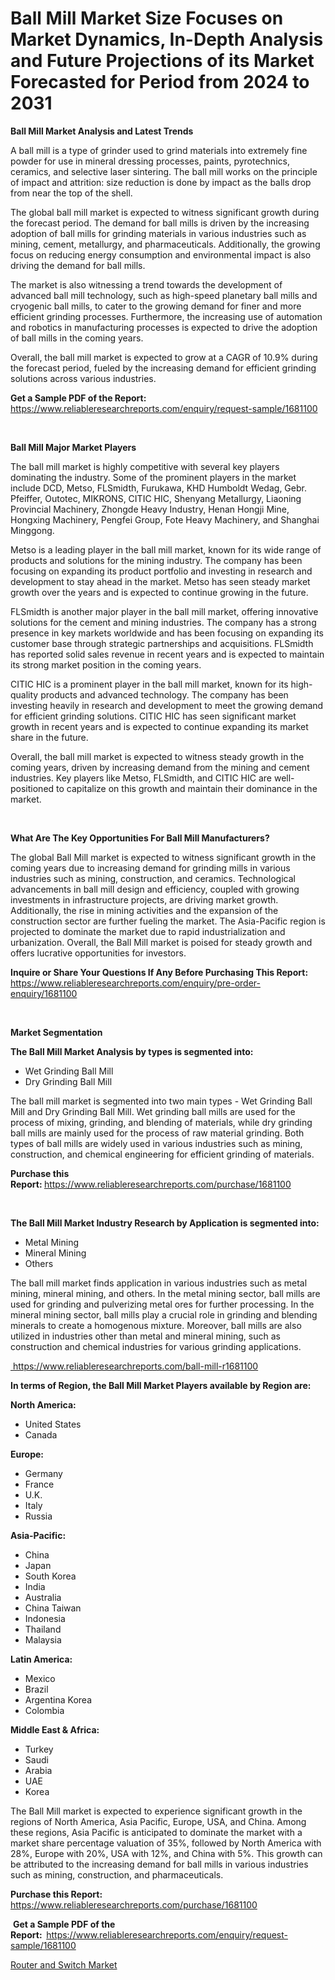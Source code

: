 <p><h1>Ball Mill Market Size Focuses on Market Dynamics, In-Depth Analysis and Future Projections of its Market Forecasted for Period from 2024 to 2031</h1></p><p><strong>Ball Mill Market Analysis and Latest Trends</strong></p>
<p><p>A ball mill is a type of grinder used to grind materials into extremely fine powder for use in mineral dressing processes, paints, pyrotechnics, ceramics, and selective laser sintering. The ball mill works on the principle of impact and attrition: size reduction is done by impact as the balls drop from near the top of the shell.</p><p>The global ball mill market is expected to witness significant growth during the forecast period. The demand for ball mills is driven by the increasing adoption of ball mills for grinding materials in various industries such as mining, cement, metallurgy, and pharmaceuticals. Additionally, the growing focus on reducing energy consumption and environmental impact is also driving the demand for ball mills.</p><p>The market is also witnessing a trend towards the development of advanced ball mill technology, such as high-speed planetary ball mills and cryogenic ball mills, to cater to the growing demand for finer and more efficient grinding processes. Furthermore, the increasing use of automation and robotics in manufacturing processes is expected to drive the adoption of ball mills in the coming years.</p><p>Overall, the ball mill market is expected to grow at a CAGR of 10.9% during the forecast period, fueled by the increasing demand for efficient grinding solutions across various industries.</p></p>
<p><strong>Get a Sample PDF of the Report:&nbsp;</strong> <a href="https://www.reliableresearchreports.com/enquiry/request-sample/1681100">https://www.reliableresearchreports.com/enquiry/request-sample/1681100</a></p>
<p>&nbsp;</p>
<p><strong>Ball Mill Major Market Players</strong></p>
<p><p>The ball mill market is highly competitive with several key players dominating the industry. Some of the prominent players in the market include DCD, Metso, FLSmidth, Furukawa, KHD Humboldt Wedag, Gebr. Pfeiffer, Outotec, MIKRONS, CITIC HIC, Shenyang Metallurgy, Liaoning Provincial Machinery, Zhongde Heavy Industry, Henan Hongji Mine, Hongxing Machinery, Pengfei Group, Fote Heavy Machinery, and Shanghai Minggong.</p><p>Metso is a leading player in the ball mill market, known for its wide range of products and solutions for the mining industry. The company has been focusing on expanding its product portfolio and investing in research and development to stay ahead in the market. Metso has seen steady market growth over the years and is expected to continue growing in the future.</p><p>FLSmidth is another major player in the ball mill market, offering innovative solutions for the cement and mining industries. The company has a strong presence in key markets worldwide and has been focusing on expanding its customer base through strategic partnerships and acquisitions. FLSmidth has reported solid sales revenue in recent years and is expected to maintain its strong market position in the coming years.</p><p>CITIC HIC is a prominent player in the ball mill market, known for its high-quality products and advanced technology. The company has been investing heavily in research and development to meet the growing demand for efficient grinding solutions. CITIC HIC has seen significant market growth in recent years and is expected to continue expanding its market share in the future.</p><p>Overall, the ball mill market is expected to witness steady growth in the coming years, driven by increasing demand from the mining and cement industries. Key players like Metso, FLSmidth, and CITIC HIC are well-positioned to capitalize on this growth and maintain their dominance in the market.</p></p>
<p>&nbsp;</p>
<p><strong>What Are The Key Opportunities For Ball Mill Manufacturers?</strong></p>
<p><p>The global Ball Mill market is expected to witness significant growth in the coming years due to increasing demand for grinding mills in various industries such as mining, construction, and ceramics. Technological advancements in ball mill design and efficiency, coupled with growing investments in infrastructure projects, are driving market growth. Additionally, the rise in mining activities and the expansion of the construction sector are further fueling the market. The Asia-Pacific region is projected to dominate the market due to rapid industrialization and urbanization. Overall, the Ball Mill market is poised for steady growth and offers lucrative opportunities for investors.</p></p>
<p><strong>Inquire or Share Your Questions If Any Before Purchasing This Report:</strong> <a href="https://www.reliableresearchreports.com/enquiry/pre-order-enquiry/1681100">https://www.reliableresearchreports.com/enquiry/pre-order-enquiry/1681100</a></p>
<p>&nbsp;</p>
<p><strong>Market Segmentation</strong></p>
<p><strong>The Ball Mill Market Analysis by types is segmented into:</strong></p>
<p><ul><li>Wet Grinding Ball Mill</li><li>Dry Grinding Ball Mill</li></ul></p>
<p><p>The ball mill market is segmented into two main types - Wet Grinding Ball Mill and Dry Grinding Ball Mill. Wet grinding ball mills are used for the process of mixing, grinding, and blending of materials, while dry grinding ball mills are mainly used for the process of raw material grinding. Both types of ball mills are widely used in various industries such as mining, construction, and chemical engineering for efficient grinding of materials.</p></p>
<p><strong>Purchase this Report:&nbsp;</strong><a href="https://www.reliableresearchreports.com/purchase/1681100">https://www.reliableresearchreports.com/purchase/1681100</a></p>
<p>&nbsp;</p>
<p><strong>The Ball Mill Market Industry Research by Application is segmented into:</strong></p>
<p><ul><li>Metal Mining</li><li>Mineral Mining</li><li>Others</li></ul></p>
<p><p>The ball mill market finds application in various industries such as metal mining, mineral mining, and others. In the metal mining sector, ball mills are used for grinding and pulverizing metal ores for further processing. In the mineral mining sector, ball mills play a crucial role in grinding and blending minerals to create a homogenous mixture. Moreover, ball mills are also utilized in industries other than metal and mineral mining, such as construction and chemical industries for various grinding applications.</p></p>
<p><a href="https://www.reliableresearchreports.com/ball-mill-r1681100">&nbsp;https://www.reliableresearchreports.com/ball-mill-r1681100</a></p>
<p><strong>In terms of Region, the Ball Mill Market Players available by Region are:</strong></p>
<p>
    <p> <strong> North America: </strong>
        <ul>
            <li>United States</li>
            <li>Canada</li>
        </ul>
        </p> 
    <p> <strong> Europe: </strong>
        <ul>
            <li>Germany</li>
            <li>France</li>
            <li>U.K.</li>
            <li>Italy</li>
            <li>Russia</li>
        </ul>
        </p> 
    <p> <strong> Asia-Pacific: </strong>
        <ul>
            <li>China</li>
            <li>Japan</li>
            <li>South Korea</li>
            <li>India</li>
            <li>Australia</li>
            <li>China Taiwan</li>
            <li>Indonesia</li>
            <li>Thailand</li>
            <li>Malaysia</li>
        </ul>
        </p> 
    <p> <strong> Latin America: </strong>
        <ul>
            <li>Mexico</li>
            <li>Brazil</li>
            <li>Argentina Korea</li>
            <li>Colombia</li>
        </ul>
        </p> 
    <p> <strong> Middle East & Africa: </strong>
        <ul>
            <li>Turkey</li>
            <li>Saudi</li>
            <li>Arabia</li>
            <li>UAE</li>
            <li>Korea</li>
        </ul>
    </p>
    </p>
<p><p>The Ball Mill market is expected to experience significant growth in the regions of North America, Asia Pacific, Europe, USA, and China. Among these regions, Asia Pacific is anticipated to dominate the market with a market share percentage valuation of 35%, followed by North America with 28%, Europe with 20%, USA with 12%, and China with 5%. This growth can be attributed to the increasing demand for ball mills in various industries such as mining, construction, and pharmaceuticals.</p></p>
<p><strong>Purchase this Report: </strong><a href="https://www.reliableresearchreports.com/purchase/1681100">https://www.reliableresearchreports.com/purchase/1681100</a></p>
<p>&nbsp;<strong>Get a Sample PDF of the Report:&nbsp;&nbsp;</strong><a href="https://www.reliableresearchreports.com/enquiry/request-sample/1681100">https://www.reliableresearchreports.com/enquiry/request-sample/1681100</a></p>
<p><strong></strong></p>
<p><p><a href="https://angry-finch-aaf.notion.site/Router-and-Switch-Market-Comprehensive-Assessment-by-Type-Application-and-Geography-93b1404c9d6f43a88368d86a2dffdc89">Router and Switch Market</a></p></p>
